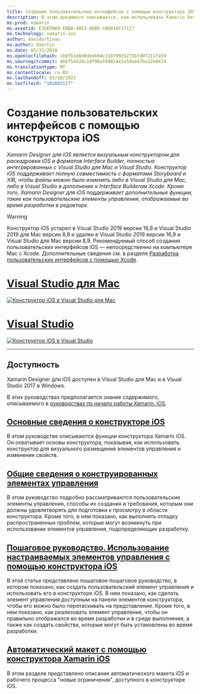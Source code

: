```yaml
---
title: Создание пользовательских интерфейсов с помощью конструктора iOS
description: В этом документе описывается, как использовать Xamarin Designer для iOS для создания пользовательского интерфейса приложения с помощью раскадровок и файлов XIB. Он содержит ссылки на документы, которые обсуждают доступность средства, его базовую функциональность, конструктивные элементы управления и предоставляет пошаговые инструкции по его использованию.
ms.prod: xamarin
ms.assetid: E35EFB69-EBBA-40E3-ADBE-CB8016F17127
ms.technology: xamarin-ios
author: davidortinau
ms.author: daortin
ms.date: 05/31/2018
ms.openlocfilehash: cb0fb1e8d0deeb04c11870935275b7d9f211fa59
ms.sourcegitcommit: 4bbf54d2bc1df96af69814e2e5dae47be12e0474
ms.translationtype: MT
ms.contentlocale: ru-RU
ms.lasthandoff: 03/10/2021
ms.locfileid: "102603117"
---
```

# <a name="building-user-interfaces-with-the-ios-designer"></a>Создание пользовательских интерфейсов с помощью конструктора iOS

_Xamarin Designer для iOS является визуальным конструктором для раскадровки iOS и форматов Interface Builder, полностью интегрированных с Visual Studio для Mac и Visual Studio. Конструктор iOS поддерживает полную совместимость с форматами Storyboard и XIB, чтобы файлы можно было изменять либо в Visual Studio для Mac, либо в Visual Studio в дополнение к Interface Builderам Xcode. Кроме того, Xamarin Designer для iOS поддерживает дополнительные функции, такие как пользовательские элементы управления, отображаемые во время разработки в редакторе._

> [!WARNING]
> Конструктор iOS устарел в Visual Studio 2019 версии 16,8 и Visual Studio 2019 для Mac версии 8,8 и удален в Visual Studio 2019 версии 16,9 и Visual Studio для Mac версии 8,9.
> Рекомендуемый способ создания пользовательских интерфейсов iOS — непосредственно на компьютере Mac с Xcode. Дополнительные сведения см. в разделе [Разработка пользовательских интерфейсов с помощью Xcode](../storyboards/index.md). 

# <a name="visual-studio-for-mac"></a>[Visual Studio для Mac](#tab/macos)

[![Конструктор iOS в Visual Studio для Mac](images/designer-vsmac-sml.png "Конструктор iOS")](images/designer-vsmac.png#lightbox)

# <a name="visual-studio"></a>[Visual Studio](#tab/windows)

[![Конструктор iOS в Visual Studio](images/designer-vs.png "Конструктор iOS")](images/designer-vs.png#lightbox)

-----

## <a name="availability"></a>Доступность

Xamarin Designer для iOS доступен в Visual Studio для Mac и в Visual Studio 2017 в Windows.

В этих руководствах предполагается знание содержимого, описываемого в [руководствах по начало работы Xamarin. iOS](~/ios/get-started/index.md).

## <a name="ios-designer-basics"></a>[Основные сведения о конструкторе iOS](introduction.md)

В этом руководстве описываются функции конструктора Xamarin iOS. Он охватывает основы конструктора, показывая, как использовать конструктор для визуального размещения элементов управления и изменения свойств.

## <a name="designable-controls-overview"></a>[Общие сведения о конструированных элементах управления](ios-designable-controls-overview.md)

В этом руководство подробно рассматриваются пользовательские элементы управления, способы их создания и требования, которым они должны удовлетворять для подготовки к просмотру в области конструктора. Кроме того, в нем показано, как выполнять отладку распространенных проблем, которые могут возникнуть при использовании элементов управления, подопределяющих разработку.

## <a name="walkthrough---using-custom-controls-with-ios-designer"></a>[Пошаговое руководство. Использование настраиваемых элементов управления с помощью конструктора iOS](ios-designable-controls-walkthrough.md)

В этой статье представлено пошаговое пошаговое руководство, в котором показано, как создать пользовательский элемент управления и использовать его в конструкторе iOS. В нем показано, как сделать элемент управления доступным на панели элементов конструктора, чтобы его можно было перетаскивать на представление. Кроме того, в нем показано, как реализовать элемент управления, чтобы он правильно отображался во время разработки и в среде выполнения, а также как создать свойства, которые могут быть установлены во время разработки.

## <a name="auto-layout-with-the-xamarin-ios-designer"></a>[Автоматический макет с помощью конструктора Xamarin iOS](designer-auto-layout.md)

В этом разделе представлено описание автоматического макета iOS и рабочего процесса "новые ограничения", доступного в конструкторе iOS.
